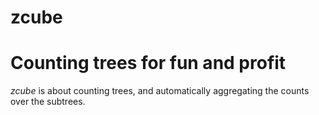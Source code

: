 zcube
=====

# Counting trees for fun and profit

_zcube_ is about counting trees, and automatically aggregating the counts over the subtrees.
